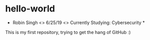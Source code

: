 # hello-world


 * Robin Singh <> 6/25/19 <> Currently Studying: Cybersecurity *
 
 This is my first repository, trying to get the hang of GitHub :)

